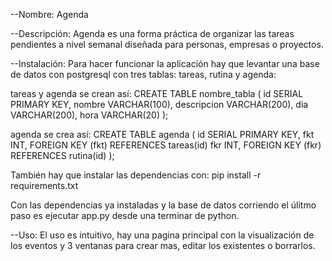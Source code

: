 --Nombre:
Agenda

--Descripción:
Agenda es una forma práctica de organizar las tareas pendientes a nivel semanal diseñada para personas, empresas o proyectos.

--Instalación:
Para hacer funcionar la aplicación hay que levantar una base de datos con postgresql con tres tablas: tareas, rutina y agenda:

tareas y agenda se crean así:
CREATE TABLE nombre_tabla (
    id SERIAL PRIMARY KEY,
    nombre VARCHAR(100),
    descripcion VARCHAR(200),
    dia VARCHAR(200),
    hora VARCHAR(20)
);

agenda se crea así:
CREATE TABLE agenda (
    id SERIAL PRIMARY KEY,
    fkt INT,
    FOREIGN KEY (fkt) REFERENCES tareas(id)
    fkr INT,
    FOREIGN KEY (fkr) REFERENCES rutina(id)
);

También hay que instalar las dependencias con:
pip install -r requirements.txt

Con las dependencias ya instaladas y la base de datos corriendo el úlitmo paso es ejecutar app.py desde una terminar de python.

--Uso:
El uso es intuitivo, hay una pagina principal con la visualización de los eventos y 3 ventanas para crear mas, editar los existentes o borrarlos.